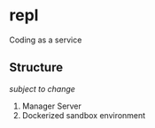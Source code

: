 # repl
Coding as a service

## Structure
*subject to change*

1. Manager Server
2. Dockerized sandbox environment
